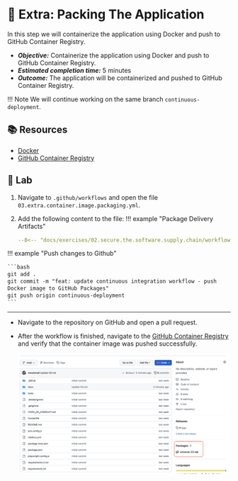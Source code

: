 # :test_tube: Extra: Packing The Application

In this step we will containerize the application using Docker and push to GitHub Container Registry.

- _**Objective:**_ Containerize the application using Docker and push to GitHub Container Registry.
- _**Estimated completion time:**_ 5 minutes
- _**Outcome:**_ The application will be containerized and pushed to GitHub Container Registry.

!!! Note
    We will continue working on the same branch `continuous-deployment`.

## :books: Resources

- [Docker](https://www.docker.com/)
- [GitHub Container Registry](https://docs.github.com/en/packages/guides/about-github-container-registry)

## :pencil: Lab

1. Navigate to `.github/workflows` and open the file `03.extra.container.image.packaging.yml`.
2. Add the following content to the file:
!!! example "Package Delivery Artifacts"

      ```yaml
      --8<-- "docs/exercises/02.secure.the.software.supply.chain/workflows/04.docker.yml"
      ```

!!! example "Push changes to Github"

    ```bash
    git add .
    git commit -m "feat: update continuous integration workflow - push Docker image to GitHub Packages"
    git push origin continuous-deployment
    ```

---
- Navigate to the repository on GitHub and open a pull request.
- After the workflow is finished, navigate to the [GitHub Container Registry](https://docs.github.com/en/packages/guides/about-github-container-registry) and verify that the container image was pushed successfully.

    ![packages](../../assets/img/packages.png)

